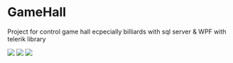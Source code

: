 # GameHall

Project for control game hall ecpecially billiards with sql server & WPF with telerik library


<img src="http://uupload.ir/files/q8tg_1_thumb.png" border="0" />
<img src="http://uupload.ir/files/vpaq_2_thumb.png" border="0" />
<img src="http://uupload.ir/files/7o4g_3_thumb.png" border="0" />
